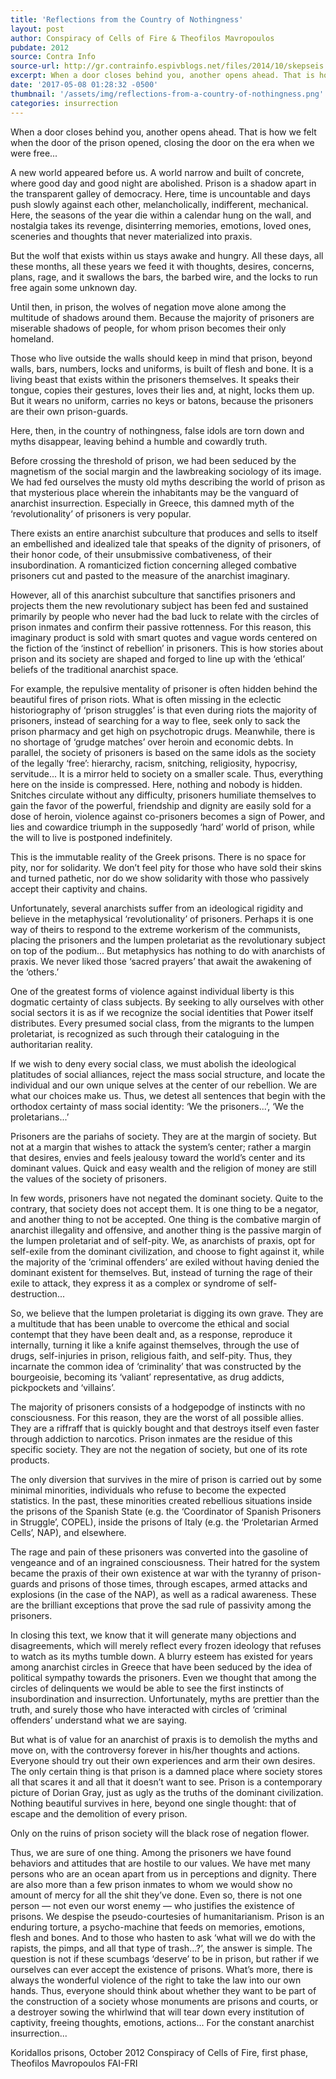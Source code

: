 ```yaml
---
title: 'Reflections from the Country of Nothingness'
layout: post
author: Conspiracy of Cells of Fire & Theofilos Mavropoulos
pubdate: 2012
source: Contra Info
source-url: http://gr.contrainfo.espivblogs.net/files/2014/10/skepseis.pdf
excerpt: When a door closes behind you, another opens ahead. That is how we felt when the door of the prison opened, closing the door on the era when we were free
date: '2017-05-08 01:28:32 -0500'
thumbnail: '/assets/img/reflections-from-a-country-of-nothingness.png'
categories: insurrection
---
```



When a door closes behind you, another opens ahead. That is how we felt when the door of the prison opened, closing the door on the era when we were free...

A new world appeared before us. A world narrow and built of concrete, where good day and good night are abolished.
Prison is a shadow apart in the transparent galley of democracy. Here, time is uncountable and days push slowly against each other, melancholically, indifferent, mechanical. Here, the seasons of the year die within a calendar hung on the wall, and nostalgia takes its revenge, disinterring memories, emotions, loved ones, sceneries and thoughts that never materialized into praxis.

But the wolf that exists within us stays awake and hungry. All these days, all these months, all these years we feed it with thoughts, desires, concerns, plans, rage, and it swallows the bars, the barbed wire, and the locks to run free again some unknown day.

Until then, in prison, the wolves of negation move alone among the multitude of shadows around them. Because the majority of prisoners are miserable shadows of people, for whom prison becomes their only homeland.

Those who live outside the walls should keep in mind that prison, beyond walls, bars, numbers, locks and uniforms, is built of flesh and bone. It is a living beast that exists within the prisoners themselves. It speaks their tongue, copies their gestures, loves their lies and, at night, locks them up. But it wears no uniform, carries no keys or batons, because the prisoners are their own prison-guards.

Here, then, in the country of nothingness, false idols are torn down and myths disappear, leaving behind a humble and cowardly truth.

Before crossing the threshold of prison, we had been seduced by the magnetism of the social margin and the lawbreaking sociology of its image. We had fed ourselves the musty old myths describing the world of prison as that mysterious place wherein the inhabitants may be the vanguard of anarchist insurrection. Especially in Greece, this damned myth of the ‘revolutionality’ of prisoners is very popular.

There exists an entire anarchist subculture that produces and sells to itself an embellished and idealized tale that speaks of the dignity of prisoners, of their honor code, of their unsubmissive combativeness, of their insubordination. A romanticized fiction concerning alleged combative prisoners cut and pasted to the measure of the anarchist imaginary.

However, all of this anarchist subculture that sanctifies prisoners and projects them the new revolutionary subject has been fed and sustained primarily by people who never had the bad luck to relate with the circles of prison inmates and confirm their passive rottenness. For this reason, this imaginary product is sold with smart quotes and vague words centered on the fiction of the ‘instinct of rebellion’ in prisoners. This is how stories about prison and its society are shaped and forged to line up with the ‘ethical’ beliefs of the traditional anarchist space.

For example, the repulsive mentality of prisoner is often hidden behind the beautiful fires of prison riots. What is often missing in the eclectic historiography of ‘prison struggles’ is that even during riots the majority of prisoners, instead of searching for a way to flee, seek only to sack the prison pharmacy and get high on psychotropic drugs. Meanwhile, there is no shortage of ‘grudge matches’ over heroin and economic debts. In parallel, the society of prisoners is based on the same idols as the society of the legally ‘free’: hierarchy, racism, snitching, religiosity, hypocrisy, servitude... It is a mirror held to society on a smaller scale. Thus, everything here on the inside is compressed. Here, nothing and nobody is hidden. Snitches circulate without any difficulty, prisoners humiliate themselves to gain the favor of the powerful, friendship and dignity are easily sold for a dose of heroin, violence against co-prisoners becomes a sign of Power, and lies and cowardice triumph in the supposedly ‘hard’ world of prison, while the will to live is postponed indefinitely.

This is the immutable reality of the Greek prisons. There is no space for pity, nor for solidarity. We don’t feel pity for those who have sold their skins and turned pathetic, nor do we show solidarity with those who passively accept their captivity and chains.

Unfortunately, several anarchists suffer from an ideological rigidity and believe in the metaphysical ‘revolutionality’ of prisoners. Perhaps it is one way of theirs to respond to the extreme workerism of the communists, placing the prisoners and the lumpen proletariat as the revolutionary subject on top of the podium... But metaphysics has nothing to do with anarchists of praxis. We never liked those ‘sacred prayers’ that await the awakening of the ‘others.’

One of the greatest forms of violence against individual liberty is this dogmatic certainty of class subjects. By seeking to ally ourselves with other social sectors it is as if we recognize the social identities that Power itself distributes. Every presumed social class, from the migrants to the lumpen proletariat, is recognized as such through their cataloguing in the authoritarian reality.

If we wish to deny every social class, we must abolish the ideological platitudes of social alliances, reject the mass social structure, and locate the individual and our own unique selves at the center of our rebellion. We are what our choices make us. Thus, we detest all sentences that begin with the orthodox certainty of mass social identity: ‘We the prisoners...’, ‘We the proletarians...’

Prisoners are the pariahs of society. They are at the margin of society. But not at a margin that wishes to attack the system’s center; rather a margin that desires, envies and feels jealousy toward the world’s center and its dominant values. Quick and easy wealth and the religion of money are still the values of the society of prisoners.

In few words, prisoners have not negated the dominant society. Quite to the contrary, that society does not accept them. It is one thing to be a negator, and another thing to not be accepted. One thing is the combative margin of anarchist illegality and offensive, and another thing is the passive margin of the lumpen proletariat and of self-pity. We, as anarchists of praxis, opt for self-exile from the dominant civilization, and choose to fight against it, while the majority of the ‘criminal offenders’ are exiled without having denied the dominant existent for themselves. But, instead of turning the rage of their exile to attack, they express it as a complex or syndrome of self-destruction...

So, we believe that the lumpen proletariat is digging its own grave. They are a multitude that has been unable to overcome the ethical and social contempt that they have been dealt and, as a response, reproduce it internally, turning it like a knife against themselves, through the use of drugs, self-injuries in prison, religious faith, and self-pity. Thus, they incarnate the common idea of ‘criminality’ that was constructed by the bourgeoisie, becoming its ‘valiant’ representative, as drug addicts, pickpockets and ‘villains’.

The majority of prisoners consists of a hodgepodge of instincts with no consciousness. For this reason, they are the worst of all possible allies. They are a riffraff that is quickly bought and that destroys itself even faster through addiction to narcotics. Prison inmates are the residue of this specific society. They are not the negation of society, but one of its rote products.

The only diversion that survives in the mire of prison is carried out by some minimal minorities, individuals who refuse to become the expected statistics. In the past, these minorities created rebellious situations inside the prisons of the Spanish State (e.g. the ‘Coordinator of Spanish Prisoners in Struggle’, COPEL), inside the prisons of Italy (e.g. the ‘Proletarian Armed Cells’, NAP), and elsewhere.

The rage and pain of these prisoners was converted into the gasoline of vengeance and of an ingrained consciousness. Their hatred for the system became the praxis of their own existence at war with the tyranny of prison-guards and prisons of those times, through escapes, armed attacks and explosions (in the case of the NAP), as well as a radical awareness. These are the brilliant exceptions that prove the sad rule of passivity among the prisoners.

In closing this text, we know that it will generate many objections and disagreements, which will merely reflect every frozen ideology that refuses to watch as its myths tumble down. A blurry esteem has existed for years among anarchist circles in Greece that have been seduced by the idea of political sympathy towards the prisoners. Even we thought that among the circles of delinquents we would be able to see the first instincts of insubordination and insurrection. Unfortunately, myths are prettier than the truth, and surely those who have interacted with circles of ‘criminal offenders’ understand what we are saying.

But what is of value for an anarchist of praxis is to demolish the myths and move on, with the controversy forever in his/her thoughts and actions. Everyone should try out their own experiences and arm their own desires. The only certain thing is that prison is a damned place where society stores all that scares it and all that it doesn’t want to see. Prison is a contemporary picture of Dorian Gray, just as ugly as the truths of the dominant civilization. Nothing beautiful survives in here, beyond one single thought: that of escape and the demolition of every prison.

Only on the ruins of prison society will the black rose of negation flower.

Thus, we are sure of one thing. Among the prisoners we have found behaviors and attitudes that are hostile to our values. We have met many persons who are an ocean apart from us in perceptions and dignity. There are also more than a few prison inmates to whom we would show no amount of mercy for all the shit they’ve done. Even so, there is not one person — not even our worst enemy — who justifies the existence of prisons. We despise the pseudo-courtesies of humanitarianism. Prison is an enduring torture, a psycho-machine that feeds on memories, emotions, flesh and bones. And to those who hasten to ask ‘what will we do with the rapists, the pimps, and all that type of trash...?’, the answer is simple. The question is not if these scumbags ‘deserve’ to be in prison, but rather if we ourselves can ever accept the existence of prisons. What’s more, there is always the wonderful violence of the right to take the law into our own hands. Thus, everyone should think about whether they want to be part of the construction of a society whose monuments are prisons and courts, or a destroyer sowing the whirlwind that will tear down every institution of captivity, freeing thoughts, emotions, actions... For the constant anarchist insurrection...

Koridallos prisons, October 2012
Conspiracy of Cells of Fire, first phase, Theofilos Mavropoulos
FAI-FRI
